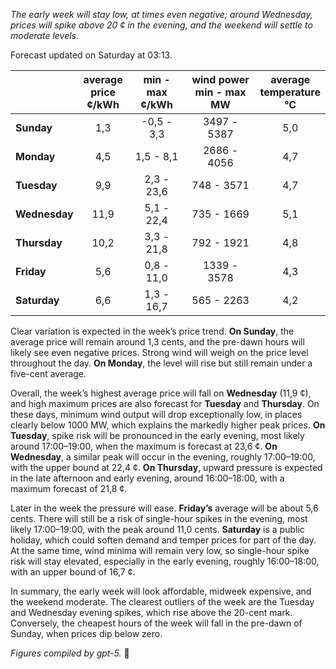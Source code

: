 *The early week will stay low, at times even negative; around Wednesday, prices will spike above 20 ¢ in the evening, and the weekend will settle to moderate levels.*

Forecast updated on Saturday at 03:13.

|  | average<br>price<br>¢/kWh | min - max<br>¢/kWh | wind power<br>min - max<br>MW | average<br>temperature<br>°C |
|:-------------|:----------------:|:----------------:|:-------------:|:-------------:|
| **Sunday** | 1,3 | -0,5 - 3,3 | 3497 - 5387 | 5,0 |
| **Monday** | 4,5 | 1,5 - 8,1 | 2686 - 4056 | 4,7 |
| **Tuesday** | 9,9 | 2,3 - 23,6 | 748 - 3571 | 4,7 |
| **Wednesday** | 11,9 | 5,1 - 22,4 | 735 - 1669 | 5,1 |
| **Thursday** | 10,2 | 3,3 - 21,8 | 792 - 1921 | 4,8 |
| **Friday** | 5,6 | 0,8 - 11,0 | 1339 - 3578 | 4,3 |
| **Saturday** | 6,6 | 1,3 - 16,7 | 565 - 2263 | 4,2 |

Clear variation is expected in the week’s price trend. **On Sunday**, the average price will remain around 1,3 cents, and the pre-dawn hours will likely see even negative prices. Strong wind will weigh on the price level throughout the day. **On Monday**, the level will rise but still remain under a five-cent average.

Overall, the week’s highest average price will fall on **Wednesday** (11,9 ¢), and high maximum prices are also forecast for **Tuesday** and **Thursday**. On these days, minimum wind output will drop exceptionally low, in places clearly below 1000 MW, which explains the markedly higher peak prices. **On Tuesday**, spike risk will be pronounced in the early evening, most likely around 17:00–19:00, when the maximum is forecast at 23,6 ¢. **On Wednesday**, a similar peak will occur in the evening, roughly 17:00–19:00, with the upper bound at 22,4 ¢. **On Thursday**, upward pressure is expected in the late afternoon and early evening, around 16:00–18:00, with a maximum forecast of 21,8 ¢.

Later in the week the pressure will ease. **Friday’s** average will be about 5,6 cents. There will still be a risk of single-hour spikes in the evening, most likely 17:00–19:00, with the peak around 11,0 cents. **Saturday** is a public holiday, which could soften demand and temper prices for part of the day. At the same time, wind minima will remain very low, so single-hour spike risk will stay elevated, especially in the early evening, roughly 16:00–18:00, with an upper bound of 16,7 ¢.

In summary, the early week will look affordable, midweek expensive, and the weekend moderate. The clearest outliers of the week are the Tuesday and Wednesday evening spikes, which rise above the 20-cent mark. Conversely, the cheapest hours of the week will fall in the pre-dawn of Sunday, when prices dip below zero.

*Figures compiled by gpt-5.* 🔌
